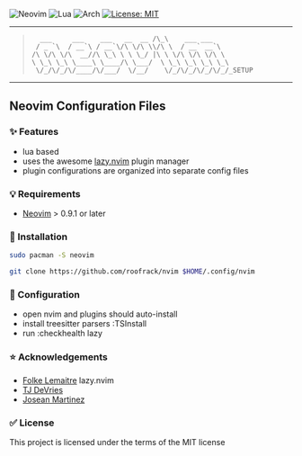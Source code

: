 ![Neovim](https://img.shields.io/badge/NeoVim-%2357A143.svg?&style=for-the-badge&logo=neovim&logoColor=white)
![Lua](https://img.shields.io/badge/lua-%232C2D72.svg?style=for-the-badge&logo=lua&logoColor=white)
![Arch](https://img.shields.io/badge/Arch%20Linux-1793D1?logo=arch-linux&logoColor=fff&style=for-the-badge)
[![License: MIT](https://img.shields.io/badge/License-MIT-yellow.svg)](https://opensource.org/licenses/MIT)

----------
>
>       ___     ___    ___   __  __ /\_\    ___ ___
>      / _ `\  / __`\ / __`\/\ \/\ \\/\ \  / __` __`\
>     /\ \/\ \/\  __//\ \_\ \ \ \_/ |\ \ \/\ \/\ \/\ \
>     \ \_\ \_\ \____\ \____/\ \___/  \ \_\ \_\ \_\ \_\
>      \/_/\/_/\/____/\/___/  \/__/    \/_/\/_/\/_/\/_/_SETUP
>
----------

## Neovim Configuration Files

### :sparkles: Features

- lua based 
- uses the  awesome [lazy.nvim](https://github.com/folke/lazy.nvim) plugin manager
- plugin configurations are organized into separate config files

### :bulb: Requirements

- [Neovim](https://neovim.io) > 0.9.1 or later

### :construction: Installation

```sh
sudo pacman -S neovim
```
```sh
git clone https://github.com/roofrack/nvim $HOME/.config/nvim
```

### :wrench: Configuration

- open nvim and plugins should auto-install
- install treesitter parsers :TSInstall
- run :checkhealth lazy 

### :star: Acknowledgements

- [Folke Lemaitre](https://github/folke)  lazy.nvim  
- [TJ DeVries](https://github/tjdevries)   
- [Josean Martinez](https://www.youtube.com/@joseanmartinez)

### :white_check_mark: License

This project is licensed under the terms of the MIT license


